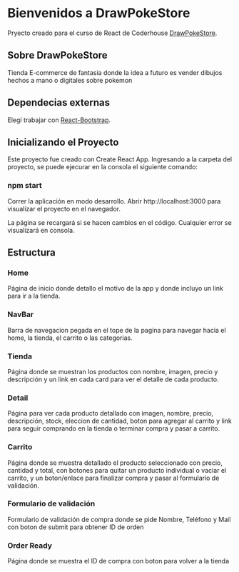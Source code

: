 # Bienvenidos a DrawPokeStore

Pryecto creado para el curso de React de Coderhouse [DrawPokeStore](https://github.com/Ma77i/ReactAppCoderhouse).

## Sobre DrawPokeStore

Tienda E-commerce de fantasia donde la idea a futuro es vender dibujos hechos a mano o digitales sobre pokemon

## Dependecias externas

Elegí trabajar con [React-Bootstrap](https://react-bootstrap.github.io/).

## Inicializando el Proyecto
Este proyecto fue creado con Create React App.
Ingresando a la carpeta del proyecto, se puede ejecurar en la consola el siguiente comando:

### npm start
Correr la aplicación en modo desarrollo.
Abrir http://localhost:3000 para visualizar el proyecto en el navegador.

La página se recargará si se hacen cambios en el código.
Cualquier error se visualizará en consola.

## Estructura

### Home

Página de inicio donde detallo el motivo de la app y donde incluyo un link para ir a la tienda.

### NavBar

Barra de navegacion pegada en el tope de la pagina para navegar hacia el home, la tienda, el carrito o las categorias.

### Tienda

Página donde se muestran los productos con nombre, imagen, precio y descripción y un link en cada card para ver el detalle de cada producto.

### Detail

Página para ver cada producto detallado con imagen, nombre, precio, descripción, stock, eleccion de cantidad, boton para agregar al carrito y link para seguir comprando en la tienda o terminar compra y pasar a carrito.

### Carrito

Página donde se muestra detallado el producto seleccionado con precio, cantidad y total, con botones para quitar un producto individual o vaciar el carrito, y un boton/enlace para finalizar compra y pasar al formulario de validación.

### Formulario de validación

Formulario de validación de compra donde se pide Nombre, Teléfono y Mail con boton de submit para obtener ID de orden

### Order Ready

Página donde se muestra el ID de compra con boton para volver a la tienda
